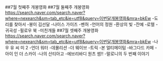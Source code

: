 ##7월 첫째주 개봉영화
##7월 둘째주 개봉영화
https://search.naver.com/search.naver?where=nexearch&sm=tab_etc&ie=utf8&query=이번달개봉영화&mra=bkEw
-도리를 찾아서
-봉이 김선달
-나이스 가이즈
-벤허
-언어의 정원
-환상의 빛
-잔예
-로렐
-귀곡성
-필로우 북
-미친개들
##7월 셋째주 개봉영화
https://search.naver.com/search.naver?where=nexearch&sm=tab_etc&ie=utf8&query=이번달개봉영화&mra=bkEw
-나우 유 씨 미 2
-언더 워터
-데몰리션
-더 웨이브
-트릭
-본 얼티메이텀
-바그다드 카페
-아이 인 더 스카이
-나의 산티아고
-에브리바디 원츠 썸!!
-말로니의 두 번째 이야기

